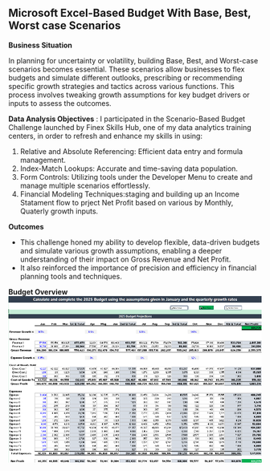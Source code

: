 ##  Microsoft Excel-Based Budget With Base, Best, Worst case Scenarios

**Business Situation**

In planning for uncertainty or volatility, building Base, Best, and Worst-case scenarios becomes essential. These scenarios allow businesses to flex budgets and simulate different outlooks, prescribing or recommending specific growth strategies and tactics across various functions. This process involves tweaking growth assumptions for key budget drivers or inputs to assess the outcomes.

**Data Analysis Objectives** : 
I participated in the Scenario-Based Budget Challenge launched by Finex Skills Hub, one of my data analytics training centers, in order to refresh and enhance my skills in using: 

1. Relative and Absolute Referencing: Efficient data entry and formula management.
2. Index-Match Lookups: Accurate and time-saving data population.
3. Form Controls: Utilizing tools under the Developer Menu to create and manage multiple scenarios effortlessly.
4. Financial Modeling Techniques:staging and building up an Income Statament flow to prject Net Profit based on various by Monthly, Quaterly growth inputs. 


**Outcomes**
- This challenge honed my ability to develop flexible, data-driven budgets and simulate various growth assumptions, enabling a deeper understanding of their impact on Gross Revenue and Net Profit.
- It also reinforced the importance of precision and efficiency in financial planning tools and techniques.

**Budget Overview**
![](Budget_based_on_Scenario.png)
